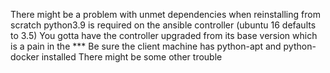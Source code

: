 There might be a problem with unmet dependencies when reinstalling from scratch
python3.9 is required on the ansible controller (ubuntu 16 defaults to 3.5)
You gotta have the controller upgraded from its base version which is a pain in the ***
Be sure the client machine has python-apt and python-docker installed
There might be some other trouble